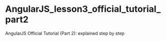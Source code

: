 # AngularJS_lesson3_official_tutorial_part2
AngularJS Official Tutorial (Part 2): explained step by step
